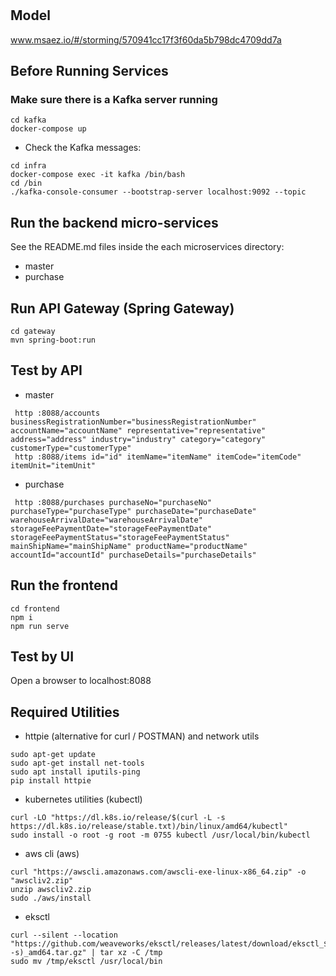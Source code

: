 # 

## Model
www.msaez.io/#/storming/570941cc17f3f60da5b798dc4709dd7a

## Before Running Services
### Make sure there is a Kafka server running
```
cd kafka
docker-compose up
```
- Check the Kafka messages:
```
cd infra
docker-compose exec -it kafka /bin/bash
cd /bin
./kafka-console-consumer --bootstrap-server localhost:9092 --topic
```

## Run the backend micro-services
See the README.md files inside the each microservices directory:

- master
- purchase


## Run API Gateway (Spring Gateway)
```
cd gateway
mvn spring-boot:run
```

## Test by API
- master
```
 http :8088/accounts businessRegistrationNumber="businessRegistrationNumber" accountName="accountName" representative="representative" address="address" industry="industry" category="category" customerType="customerType" 
 http :8088/items id="id" itemName="itemName" itemCode="itemCode" itemUnit="itemUnit" 
```
- purchase
```
 http :8088/purchases purchaseNo="purchaseNo" purchaseType="purchaseType" purchaseDate="purchaseDate" warehouseArrivalDate="warehouseArrivalDate" storageFeePaymentDate="storageFeePaymentDate" storageFeePaymentStatus="storageFeePaymentStatus" mainShipName="mainShipName" productName="productName" accountId="accountId" purchaseDetails="purchaseDetails" 
```


## Run the frontend
```
cd frontend
npm i
npm run serve
```

## Test by UI
Open a browser to localhost:8088

## Required Utilities

- httpie (alternative for curl / POSTMAN) and network utils
```
sudo apt-get update
sudo apt-get install net-tools
sudo apt install iputils-ping
pip install httpie
```

- kubernetes utilities (kubectl)
```
curl -LO "https://dl.k8s.io/release/$(curl -L -s https://dl.k8s.io/release/stable.txt)/bin/linux/amd64/kubectl"
sudo install -o root -g root -m 0755 kubectl /usr/local/bin/kubectl
```

- aws cli (aws)
```
curl "https://awscli.amazonaws.com/awscli-exe-linux-x86_64.zip" -o "awscliv2.zip"
unzip awscliv2.zip
sudo ./aws/install
```

- eksctl 
```
curl --silent --location "https://github.com/weaveworks/eksctl/releases/latest/download/eksctl_$(uname -s)_amd64.tar.gz" | tar xz -C /tmp
sudo mv /tmp/eksctl /usr/local/bin
```


